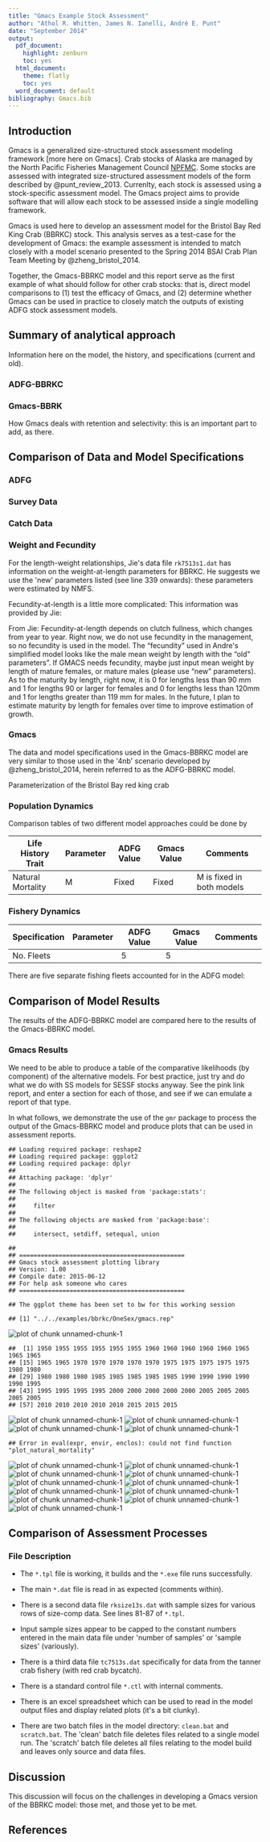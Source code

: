 ```yaml
---
title: "Gmacs Example Stock Assessment"
author: "Athol R. Whitten, James N. Ianelli, André E. Punt"
date: "September 2014"
output:
  pdf_document:
    highlight: zenburn
    toc: yes
  html_document:
    theme: flatly
    toc: yes
  word_document: default
bibliography: Gmacs.bib
---
```


## Introduction

Gmacs is a generalized size-structured stock assessment modeling framework [more
here on Gmacs]. Crab stocks of Alaska are managed by the North Pacific Fisheries
Management Council [NPFMC](http://npfmc.org). Some stocks are assessed with
integrated size-structured assessment models of the form described by
@punt_review_2013. Currenlty, each stock is assessed using a stock-specific
assessment model. The Gmacs project aims to provide software that will allow
each stock to be assessed inside a single modelling framework.

Gmacs is used here to develop an assessment model for the Bristol Bay Red King
Crab (BBRKC) stock. This analysis serves as a test-case for the development of
Gmacs: the example assessment is intended to match closely with a model scenario
presented to the Spring 2014 BSAI Crab Plan Team Meeting by @zheng_bristol_2014.

Together, the Gmacs-BBRKC model and this report serve as the first example of
what should follow for other crab stocks: that is, direct model comparisons to
(1) test the efficacy of Gmacs, and (2) determine whether Gmacs can be used in
practice to closely match the outputs of existing ADFG stock assessment models.

## Summary of analytical approach

Information here on the model, the history, and specifications (current and
old).

### ADFG-BBRKC

### Gmacs-BBRK

How Gmacs deals with retention and selectivity: this is an important part to
add, as there.

## Comparison of Data and Model Specifications

### ADFG
### Survey Data

### Catch Data

### Weight and Fecundity

For the length-weight relationships, Jie's data file `rk7513s1.dat` has
information on the weight-at-length parameters for BBRKC. He suggests we use the
'new' parameters listed (see line 339 onwards): these parameters were estimated
by NMFS.
 
Fecundity-at-length is a little more complicated: This information was provided
by Jie:

From Jie: Fecundity-at-length depends on clutch fullness, which changes from
year to year. Right now, we do not use fecundity in the management, so no
fecundity is used in the model. The “fecundity” used in Andre's simplified model
looks like the male mean weight by length with the “old" parameters”. If GMACS
needs fecundity, maybe just input mean weight by length of mature females, or
mature males (please use “new” parameters). As to the maturity by length, right
now, it is 0 for lengths less than 90 mm and 1 for lengths 90 or larger for
females and 0 for lengths less than 120mm and 1 for lengths greater than 119 mm
for males. In the future, I plan to estimate maturity by length for females over
time to improve estimation of growth.

### Gmacs

The data and model specifications used in the Gmacs-BBRKC model are very similar
to those used in the '4nb' scenario developed by @zheng_bristol_2014, herein
referred to as the ADFG-BBRKC model.

<!--- (check that the latesst gmacs-bbrkc model uses the data and specs of Jie's 4nb model). -->

Parameterization of the Bristol Bay red king crab

### Population Dynamics

Comparison tables of two different model approaches could be done by

Life History Trait  | Parameter | ADFG Value | Gmacs Value | Comments
------------------  | --------- | ---------- | ----------- | --------
Natural Mortality   | M         | Fixed      | Fixed       | M is fixed in both models


### Fishery Dynamics
Specification       | Parameter | ADFG Value | Gmacs Value | Comments
------------------  | --------- | ---------- | ----------- | --------
No. Fleets          |           | 5          | 5           |

There are five separate fishing fleets accounted for in the ADFG model:

## Comparison of Model Results

The results of the ADFG-BBRKC model are compared here to the results of the
Gmacs-BBRKC model.

### Gmacs Results

We need to be able to produce a table of the comparative likelihoods (by
component) of the alternative models. For best practice, just try and do what we
do with SS models for SESSF stocks anyway. See the pink link report, and enter a
section for each of those, and see if we can emulate a report of that type.

In what follows, we demonstrate the use of the `gmr` package to process the
output of the Gmacs-BBRKC model and produce plots that can be used in assessment
reports.


```
## Loading required package: reshape2
## Loading required package: ggplot2
## Loading required package: dplyr
## 
## Attaching package: 'dplyr'
## 
## The following object is masked from 'package:stats':
## 
##     filter
## 
## The following objects are masked from 'package:base':
## 
##     intersect, setdiff, setequal, union
```

```
## 
## ==============================================
## Gmacs stock assessment plotting library
## Version: 1.00
## Compile date: 2015-06-12
## For help ask someone who cares
## ==============================================
```

```
## The ggplot theme has been set to bw for this working session
```

```
## [1] "../../examples/bbrkc/OneSex/gmacs.rep"
```

![plot of chunk unnamed-chunk-1](figure/unnamed-chunk-1-1.png) 

```
##  [1] 1950 1955 1955 1955 1955 1955 1960 1960 1960 1960 1960 1965 1965 1965
## [15] 1965 1965 1970 1970 1970 1970 1970 1975 1975 1975 1975 1975 1980 1980
## [29] 1980 1980 1980 1985 1985 1985 1985 1985 1990 1990 1990 1990 1990 1995
## [43] 1995 1995 1995 1995 2000 2000 2000 2000 2000 2005 2005 2005 2005 2005
## [57] 2010 2010 2010 2010 2010 2015 2015 2015
```

![plot of chunk unnamed-chunk-1](figure/unnamed-chunk-1-2.png) ![plot of chunk unnamed-chunk-1](figure/unnamed-chunk-1-3.png) ![plot of chunk unnamed-chunk-1](figure/unnamed-chunk-1-4.png) ![plot of chunk unnamed-chunk-1](figure/unnamed-chunk-1-5.png) 

```
## Error in eval(expr, envir, enclos): could not find function "plot_natural_mortality"
```

![plot of chunk unnamed-chunk-1](figure/unnamed-chunk-1-6.png) ![plot of chunk unnamed-chunk-1](figure/unnamed-chunk-1-7.png) ![plot of chunk unnamed-chunk-1](figure/unnamed-chunk-1-8.png) ![plot of chunk unnamed-chunk-1](figure/unnamed-chunk-1-9.png) ![plot of chunk unnamed-chunk-1](figure/unnamed-chunk-1-10.png) ![plot of chunk unnamed-chunk-1](figure/unnamed-chunk-1-11.png) ![plot of chunk unnamed-chunk-1](figure/unnamed-chunk-1-12.png) ![plot of chunk unnamed-chunk-1](figure/unnamed-chunk-1-13.png) ![plot of chunk unnamed-chunk-1](figure/unnamed-chunk-1-14.png) ![plot of chunk unnamed-chunk-1](figure/unnamed-chunk-1-15.png) ![plot of chunk unnamed-chunk-1](figure/unnamed-chunk-1-16.png) 

## Comparison of Assessment Processes
### File Description

  * The `*.tpl` file is working, it builds and the `*.exe` file runs successfully.
  * The main `*.dat` file is read in as expected (comments within).
  * There is a second data file `rksize13s.dat` with sample sizes for 
    various rows of size-comp data. See lines 81-87 of `*.tpl`. 
  * Input sample sizes appear to be capped to the constant numbers entered in 
    the main data file under 'number of samples' or 'sample sizes' (variously).
  * There is a third data file `tc7513s.dat` specifically for data from the
    tanner crab fishery (with red crab bycatch).
  * There is a standard control file `*.ctl` with internal comments.
  * There is an excel spreadsheet which can be used to read in the model
    output files and display related plots (it's a bit clunky).

  * There are two batch files in the model directory: `clean.bat` and `scratch.bat`.
    The 'clean' batch file deletes files related to a single model run. The
    'scratch' batch file deletes all files relating to the model build and 
    leaves only source and data files.

## Discussion

This discussion will focus on the challenges in developing a Gmacs version of
the BBRKC model: those met, and those yet to be met.

## References
